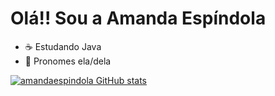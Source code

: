 <h1>Olá!! Sou a Amanda Espíndola</h1>

- ☕ Estudando Java
- 🎯 Pronomes ela/dela

[![amandaespindola GitHub stats](https://github-readme-stats.vercel.app/api?amandaespindola=amandaespindola)](https://github.com/amandaespindola/github-readme-stats)
